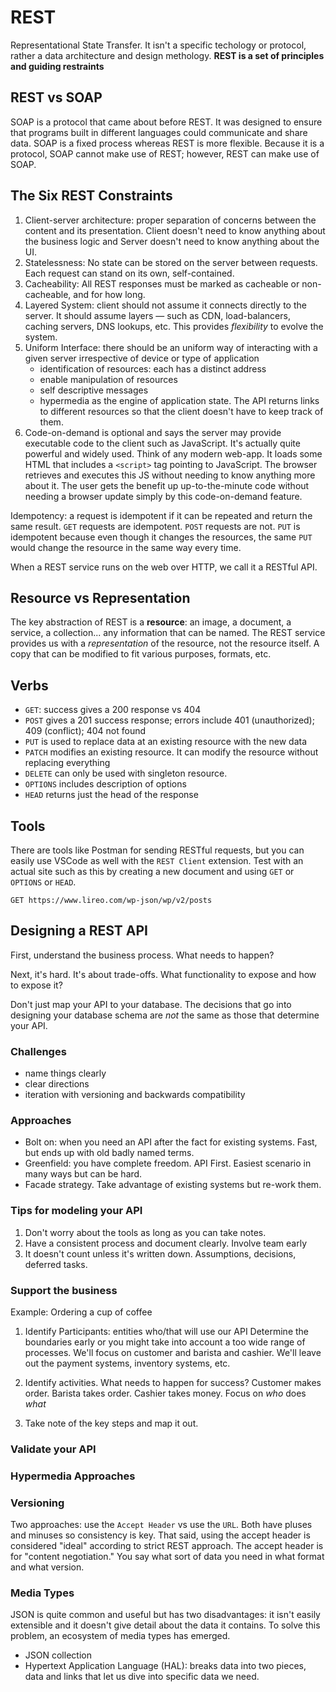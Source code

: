 # REST
Representational State Transfer. 
It isn't a specific techology or protocol, rather a data architecture and design methology.
**REST is a set of principles and guiding restraints**

## REST vs SOAP
SOAP is a protocol that came about before REST. It was designed to ensure that programs built in different languages could communicate and share data. SOAP is a fixed process whereas REST is more flexible. Because it is a protocol, SOAP cannot make use of REST; however, REST can make use of SOAP.

## The Six REST Constraints
1. Client-server architecture: proper separation of concerns between the content and its presentation. Client doesn't need to know anything about the business logic and Server doesn't need to know anything about the UI.
2. Statelessness: No state can be stored on the server between requests. Each request can stand on its own, self-contained.  
3. Cacheability: All REST responses must be marked as cacheable or non-cacheable, and for how long. 
4. Layered System: client should not assume it connects directly to the server. It should assume layers — such as CDN, load-balancers, caching servers, DNS lookups, etc. This provides _flexibility_ to evolve the system.
5. Uniform Interface: there should be an uniform way of interacting with a given server irrespective of device or type of application
    - identification of resources: each has a distinct address
    - enable manipulation of resources
    - self descriptive messages
    - hypermedia as the engine of application state. The API returns links to different resources so that the client doesn't have to keep track of them. 
7. Code-on-demand is optional and says the server may provide executable code to the client such as JavaScript. It's actually quite powerful and widely used. Think of any modern web-app. It loads some HTML that includes a `<script>` tag pointing to JavaScript. The browser retrieves and executes this JS without needing to know anything more about it. The user gets the benefit up up-to-the-minute code without needing a browser update simply by this code-on-demand feature.

Idempotency: a request is idempotent if it can be repeated and return the same result. `GET` requests are idempotent. `POST` requests are not. `PUT` is idempotent because even though it changes the resources, the same `PUT` would change the resource in the same way every time. 

When a REST service runs on the web over HTTP, we call it a RESTful API. 

## Resource vs Representation
The key abstraction of REST is a **resource**: an image, a document, a service, a collection... any information that can be named. 
The REST service provides us with a _representation_ of the resource, not the resource itself. A copy that can be modified to fit various purposes, formats, etc.

## Verbs
- <code>GET</code>: success gives a 200 response vs 404
- `POST` gives a 201 success response; errors include 401 (unauthorized); 409 (conflict); 404 not found
- `PUT` is used to replace data at an existing resource with the new data
- `PATCH` modifies an existing resource. It can modify the resource without replacing everything
- `DELETE` can only be used with singleton resource. 
- `OPTIONS` includes description of options
- `HEAD` returns just the head of the response

## Tools
There are tools like Postman for sending RESTful requests, but you can easily use VSCode as well with the `REST Client` extension.
Test with an actual site such as this by creating a new document and using `GET` or `OPTIONS` or `HEAD`.
```
GET https://www.lireo.com/wp-json/wp/v2/posts
```

## Designing a REST API
First, understand the business process. What needs to happen?

Next, it's hard. It's about trade-offs. What functionality to expose and how to expose it? 

Don't just map your API to your database. The decisions that go into designing your database schema are _not_ the same as those that determine your API.

### Challenges
- name things clearly
- clear directions 
- iteration with versioning and backwards compatibility

### Approaches
- Bolt on: when you need an API after the fact for existing systems. Fast, but ends up with old badly named terms.
- Greenfield: you have complete freedom. API First. Easiest scenario in many ways but can be hard.
- Facade strategy. Take advantage of existing systems but re-work them.

### Tips for modeling your API
1. Don't worry about the tools as long as you can take notes. 
2. Have a consistent process and document clearly. Involve team early
3. It doesn't count unless it's written down. Assumptions, decisions, deferred tasks. 

### Support the business

Example: Ordering a cup of coffee
 
1. Identify Participants: entities who/that will use our API
Determine the boundaries early or you might take into account a too wide range of processes. We'll focus on customer and barista and cashier. We'll leave out the payment systems, inventory systems, etc.  

2. Identify activities.
What needs to happen for success? Customer makes order. Barista takes order. Cashier takes money. Focus on _who_ does _what_

3. Take note of the key steps and map it out. 

### Validate your API

### Hypermedia Approaches

### Versioning
Two approaches: use the `Accept Header` vs use the `URL`. Both have pluses and minuses so consistency is key. That said, using the accept header is considered "ideal" according to strict REST approach. The accept header is for "content negotiation." You say what sort of data you need in what format and what version. 

### Media Types
JSON is quite common and useful but has two disadvantages: it isn't easily extensible and it doesn't give detail about the data it contains. To solve this problem, an ecosystem of media types has emerged.
- JSON collection
- Hypertext Application Language (HAL): breaks data into two pieces, data and links that let us dive into specific data we need.
